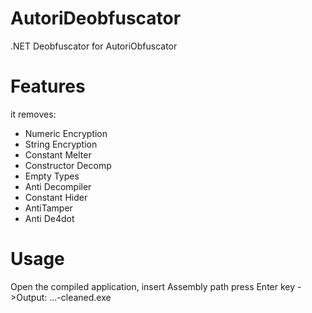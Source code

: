 # AutoriDeobfuscator
.NET Deobfuscator for AutoriObfuscator

# Features
it removes:
- Numeric Encryption
- String Encryption
- Constant Melter
- Constructor Decomp
- Empty Types
- Anti Decompiler
- Constant Hider
- AntiTamper
- Anti De4dot


# Usage
Open the compiled application, insert Assembly path press Enter key
->Output: ...-cleaned.exe

